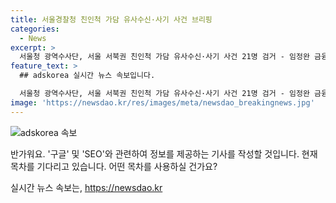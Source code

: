 ```yaml
---
title: 서울경찰청 친인척 가담 유사수신·사기 사건 브리핑
categories:
  - News
excerpt: >
  서울청 광역수사단, 서울 서북권 친인척 가담 유사수신·사기 사건 21명 검거 - 임정완 금융범죄수사대가 서울 마포구에서 친인척이 가담한 유사수신·사기 사건 21명을 검거하고 송치했다고 3일 밝혔다.
feature_text: >
  ## adskorea 실시간 뉴스 속보입니다.

  서울청 광역수사단, 서울 서북권 친인척 가담 유사수신·사기 사건 21명 검거 - 임정완 금융범죄수사대가 서울 마포구에서 친인척이 가담한 유사수신·사기 사건 21명을 검거하고 송치했다고 3일 밝혔다.
image: 'https://newsdao.kr/res/images/meta/newsdao_breakingnews.jpg'
---
```


<p><img src="https://newsdao.kr/res/images/meta/newsdao_breakingnews.jpg" alt="adskorea 속보" /></p>

<p>반가워요. '구글' 및 'SEO'와 관련하여 정보를 제공하는 기사를 작성할 것입니다. 현재 목차를 기다리고 있습니다. 어떤 목차를 사용하실 건가요?</p>
실시간 뉴스 속보는, <a href="https://newsdao.kr" rel="dofollow">https://newsdao.kr</a>


